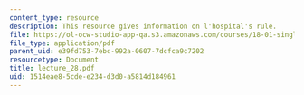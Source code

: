 ```yaml
---
content_type: resource
description: This resource gives information on l'hospital's rule.
file: https://ol-ocw-studio-app-qa.s3.amazonaws.com/courses/18-01-single-variable-calculus-fall-2005/1514eae85cdee234d3d0a5814d184961_lecture_28.pdf
file_type: application/pdf
parent_uid: e39fd753-7ebc-992a-0607-7dcfca9c7202
resourcetype: Document
title: lecture_28.pdf
uid: 1514eae8-5cde-e234-d3d0-a5814d184961
---
```

